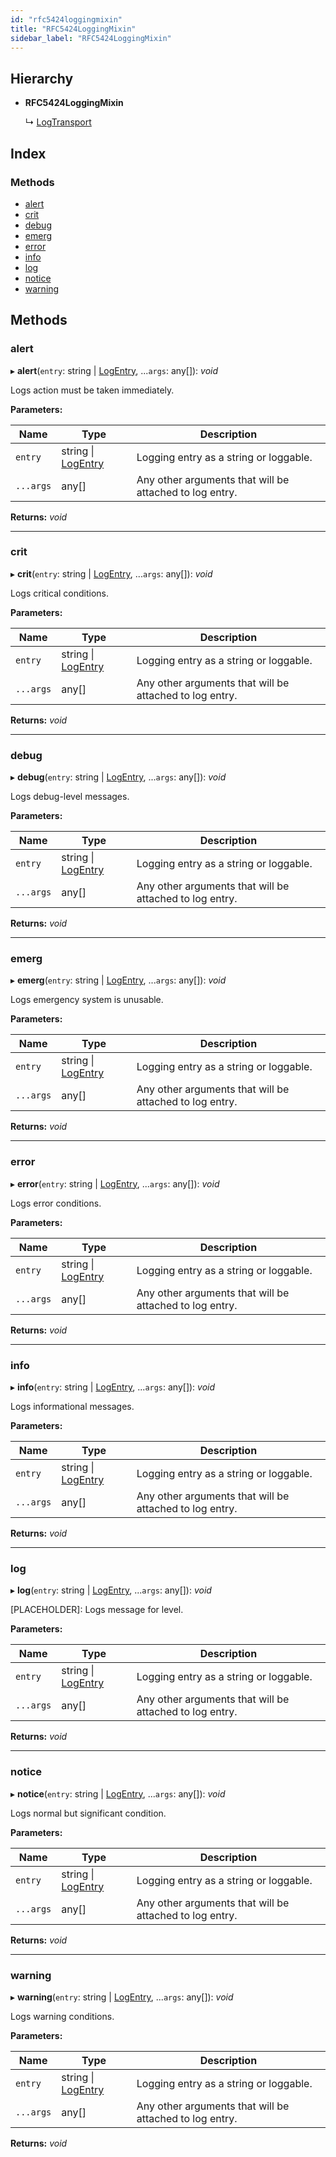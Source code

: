 ```yaml
---
id: "rfc5424loggingmixin"
title: "RFC5424LoggingMixin"
sidebar_label: "RFC5424LoggingMixin"
---
```


## Hierarchy

* **RFC5424LoggingMixin**

  ↳ [LogTransport](logtransport.md)

## Index

### Methods

* [alert](rfc5424loggingmixin.md#alert)
* [crit](rfc5424loggingmixin.md#crit)
* [debug](rfc5424loggingmixin.md#debug)
* [emerg](rfc5424loggingmixin.md#emerg)
* [error](rfc5424loggingmixin.md#error)
* [info](rfc5424loggingmixin.md#info)
* [log](rfc5424loggingmixin.md#log)
* [notice](rfc5424loggingmixin.md#notice)
* [warning](rfc5424loggingmixin.md#warning)

## Methods

###  alert

▸ **alert**(`entry`: string | [LogEntry](../interfaces/types.logentry.md), ...`args`: any[]): *void*

Logs action must be taken immediately.

**Parameters:**

Name | Type | Description |
------ | ------ | ------ |
`entry` | string &#124; [LogEntry](../interfaces/types.logentry.md) | Logging entry as a string or loggable. |
`...args` | any[] | Any other arguments that will be attached to log entry.  |

**Returns:** *void*

___

###  crit

▸ **crit**(`entry`: string | [LogEntry](../interfaces/types.logentry.md), ...`args`: any[]): *void*

Logs critical conditions.

**Parameters:**

Name | Type | Description |
------ | ------ | ------ |
`entry` | string &#124; [LogEntry](../interfaces/types.logentry.md) | Logging entry as a string or loggable. |
`...args` | any[] | Any other arguments that will be attached to log entry.  |

**Returns:** *void*

___

###  debug

▸ **debug**(`entry`: string | [LogEntry](../interfaces/types.logentry.md), ...`args`: any[]): *void*

Logs debug-level messages.

**Parameters:**

Name | Type | Description |
------ | ------ | ------ |
`entry` | string &#124; [LogEntry](../interfaces/types.logentry.md) | Logging entry as a string or loggable. |
`...args` | any[] | Any other arguments that will be attached to log entry.  |

**Returns:** *void*

___

###  emerg

▸ **emerg**(`entry`: string | [LogEntry](../interfaces/types.logentry.md), ...`args`: any[]): *void*

Logs emergency system is unusable.

**Parameters:**

Name | Type | Description |
------ | ------ | ------ |
`entry` | string &#124; [LogEntry](../interfaces/types.logentry.md) | Logging entry as a string or loggable. |
`...args` | any[] | Any other arguments that will be attached to log entry.  |

**Returns:** *void*

___

###  error

▸ **error**(`entry`: string | [LogEntry](../interfaces/types.logentry.md), ...`args`: any[]): *void*

Logs error conditions.

**Parameters:**

Name | Type | Description |
------ | ------ | ------ |
`entry` | string &#124; [LogEntry](../interfaces/types.logentry.md) | Logging entry as a string or loggable. |
`...args` | any[] | Any other arguments that will be attached to log entry.  |

**Returns:** *void*

___

###  info

▸ **info**(`entry`: string | [LogEntry](../interfaces/types.logentry.md), ...`args`: any[]): *void*

Logs informational messages.

**Parameters:**

Name | Type | Description |
------ | ------ | ------ |
`entry` | string &#124; [LogEntry](../interfaces/types.logentry.md) | Logging entry as a string or loggable. |
`...args` | any[] | Any other arguments that will be attached to log entry.  |

**Returns:** *void*

___

###  log

▸ **log**(`entry`: string | [LogEntry](../interfaces/types.logentry.md), ...`args`: any[]): *void*

[PLACEHOLDER]: Logs message for level.

**Parameters:**

Name | Type | Description |
------ | ------ | ------ |
`entry` | string &#124; [LogEntry](../interfaces/types.logentry.md) | Logging entry as a string or loggable. |
`...args` | any[] | Any other arguments that will be attached to log entry.  |

**Returns:** *void*

___

###  notice

▸ **notice**(`entry`: string | [LogEntry](../interfaces/types.logentry.md), ...`args`: any[]): *void*

Logs normal but significant condition.

**Parameters:**

Name | Type | Description |
------ | ------ | ------ |
`entry` | string &#124; [LogEntry](../interfaces/types.logentry.md) | Logging entry as a string or loggable. |
`...args` | any[] | Any other arguments that will be attached to log entry.  |

**Returns:** *void*

___

###  warning

▸ **warning**(`entry`: string | [LogEntry](../interfaces/types.logentry.md), ...`args`: any[]): *void*

Logs warning conditions.

**Parameters:**

Name | Type | Description |
------ | ------ | ------ |
`entry` | string &#124; [LogEntry](../interfaces/types.logentry.md) | Logging entry as a string or loggable. |
`...args` | any[] | Any other arguments that will be attached to log entry.  |

**Returns:** *void*
